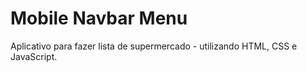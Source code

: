 # Mobile Navbar Menu

Aplicativo para fazer lista de supermercado - utilizando HTML, CSS e JavaScript.
